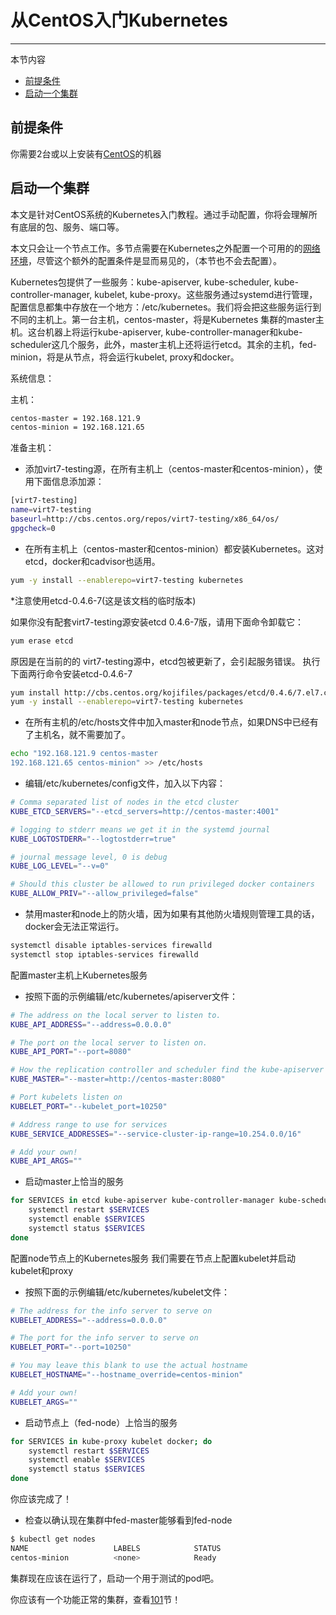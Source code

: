 # 从CentOS入门Kubernetes
-------------------------
本节内容

- [前提条件](#前提条件)
- [启动一个集群](#启动一个集群)

## 前提条件 ##
你需要2台或以上安装有[CentOS](http://centos.org/)的机器

## 启动一个集群 ##
本文是针对CentOS系统的Kubernetes入门教程。通过手动配置，你将会理解所有底层的包、服务、端口等。

本文只会让一个节点工作。多节点需要在Kubernetes之外配置一个可用的的[网络环境](http://kubernetes.io/v1.0/docs/admin/networking.html)，尽管这个额外的配置条件是显而易见的，（本节也不会去配置）。

Kubernetes包提供了一些服务：kube-apiserver, kube-scheduler, kube-controller-manager, kubelet, kube-proxy。这些服务通过systemd进行管理，配置信息都集中存放在一个地方：/etc/kubernetes。我们将会把这些服务运行到不同的主机上。第一台主机，centos-master，将是Kubernetes 集群的master主机。这台机器上将运行kube-apiserver, kube-controller-manager和kube-scheduler这几个服务，此外，master主机上还将运行etcd。其余的主机，fed-minion，将是从节点，将会运行kubelet, proxy和docker。

系统信息：

主机：

```sh
centos-master = 192.168.121.9
centos-minion = 192.168.121.65
```

准备主机：

- 添加virt7-testing源，在所有主机上（centos-master和centos-minion），使用下面信息添加源：

```sh
[virt7-testing]
name=virt7-testing
baseurl=http://cbs.centos.org/repos/virt7-testing/x86_64/os/
gpgcheck=0
```

- 在所有主机上（centos-master和centos-minion）都安装Kubernetes。这对etcd，docker和cadvisor也适用。

```sh
yum -y install --enablerepo=virt7-testing kubernetes
```

*注意使用etcd-0.4.6-7(这是该文档的临时版本)

如果你没有配套virt7-testing源安装etcd 0.4.6-7版，请用下面命令卸载它：

```sh
yum erase etcd
```

原因是在当前的的 virt7-testing源中，etcd包被更新了，会引起服务错误。
执行下面两行命令安装etcd-0.4.6-7

```sh
yum install http://cbs.centos.org/kojifiles/packages/etcd/0.4.6/7.el7.centos/x86_64/etcd-0.4.6-7.el7.centos.x86_64.rpm
yum -y install --enablerepo=virt7-testing kubernetes
```

- 在所有主机的/etc/hosts文件中加入master和node节点，如果DNS中已经有了主机名，就不需要加了。

```sh
echo "192.168.121.9 centos-master
192.168.121.65 centos-minion" >> /etc/hosts
```

- 编辑/etc/kubernetes/config文件，加入以下内容：

```sh
# Comma separated list of nodes in the etcd cluster
KUBE_ETCD_SERVERS="--etcd_servers=http://centos-master:4001"

# logging to stderr means we get it in the systemd journal
KUBE_LOGTOSTDERR="--logtostderr=true"

# journal message level, 0 is debug
KUBE_LOG_LEVEL="--v=0"

# Should this cluster be allowed to run privileged docker containers
KUBE_ALLOW_PRIV="--allow_privileged=false"
```

- 禁用master和node上的防火墙，因为如果有其他防火墙规则管理工具的话，docker会无法正常运行。

```sh
systemctl disable iptables-services firewalld
systemctl stop iptables-services firewalld
```

配置master主机上Kubernetes服务

- 按照下面的示例编辑/etc/kubernetes/apiserver文件：

```sh
# The address on the local server to listen to.
KUBE_API_ADDRESS="--address=0.0.0.0"

# The port on the local server to listen on.
KUBE_API_PORT="--port=8080"

# How the replication controller and scheduler find the kube-apiserver
KUBE_MASTER="--master=http://centos-master:8080"

# Port kubelets listen on
KUBELET_PORT="--kubelet_port=10250"

# Address range to use for services
KUBE_SERVICE_ADDRESSES="--service-cluster-ip-range=10.254.0.0/16"

# Add your own!
KUBE_API_ARGS=""
```


- 启动master上恰当的服务

```sh
for SERVICES in etcd kube-apiserver kube-controller-manager kube-scheduler; do
    systemctl restart $SERVICES
    systemctl enable $SERVICES
    systemctl status $SERVICES
done
```

配置node节点上的Kubernetes服务
我们需要在节点上配置kubelet并启动kubelet和proxy


- 按照下面的示例编辑/etc/kubernetes/kubelet文件：

```sh
# The address for the info server to serve on
KUBELET_ADDRESS="--address=0.0.0.0"

# The port for the info server to serve on
KUBELET_PORT="--port=10250"

# You may leave this blank to use the actual hostname
KUBELET_HOSTNAME="--hostname_override=centos-minion"

# Add your own!
KUBELET_ARGS=""
```

- 启动节点上（fed-node）上恰当的服务

```sh
for SERVICES in kube-proxy kubelet docker; do 
    systemctl restart $SERVICES
    systemctl enable $SERVICES
    systemctl status $SERVICES 
done
```

你应该完成了！

- 检查以确认现在集群中fed-master能够看到fed-node 

```sh
$ kubectl get nodes
NAME                   LABELS            STATUS
centos-minion          <none>            Ready
```

集群现在应该在运行了，启动一个用于测试的pod吧。

你应该有一个功能正常的集群，查看[101](http://kubernetes.io/v1.0/docs/user-guide/walkthrough/README.html)节！

